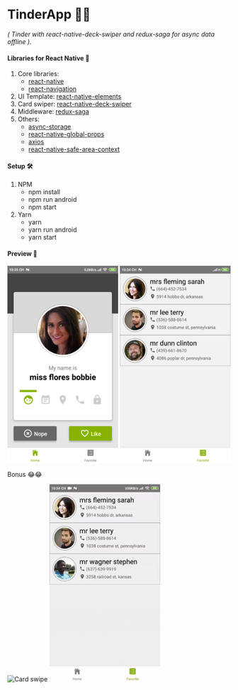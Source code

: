 # TinderApp 💖💖

_( Tinder with react-native-deck-swiper and redux-saga for async data offline )._

#### Libraries for React Native 📔

1. Core libraries:
   - [react-native](https://reactnative.dev/)
   - [react-navigation](https://reactnavigation.org/)
1. UI Template: [react-native-elements](https://react-native-elements.github.io/react-native-elements/)
1. Card swiper: [react-native-deck-swiper](https://github.com/alexbrillant/react-native-deck-swiper)
1. Middleware: [redux-saga](https://redux-saga.js.org/)
1. Others:
   - [async-storage](https://react-native-community.github.io/async-storage/)
   - [react-native-global-props](https://github.com/Ajackster/react-native-global-props)
   - [axios](https://github.com/axios/axios)
   - [react-native-safe-area-context](https://github.com/th3rdwave/react-native-safe-area-context)

#### Setup 🛠

1. NPM
   - npm install
   - npm run android
   - npm start
1. Yarn
   - yarn
   - yarn run android
   - yarn start

#### Preview 📸

<img src="/preview/favorites-page.png" alt="Homepage" width="250px"/>
<img src="/preview/homepage.png" alt="Favorites page" width="250px"/>

Bonus 😂😂

<img src="/previ⚒🛠ew/Card-swipe.gif" alt="Card swipe" width="250px"/> <img src="/preview/Available-offline.gif" alt="Available offline" width="250px"/>
